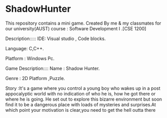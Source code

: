 # ShadowHunter
This repository contains a mini game.
Created By me & my classmates for our university(AUST) course : Software Development I  .[CSE 1200]

Description:::::
IDE: Visual studio , Code blocks.

Language: C,C++.

Platform : Windows Pc.


Game Description::::
Name : Shadow Hunter.

Genre : 2D Platform ,Puzzle.

Story :It's a game where you control a young boy who wakes up in a post appocalyptic world with no indication of who he is, how he got there or where  he is going. He set out to explore this bizarre environment but soon find it to be a dangerous place with loads of mysteries and surprises.At which point your motivation is clear,you need to get the hell outta there
